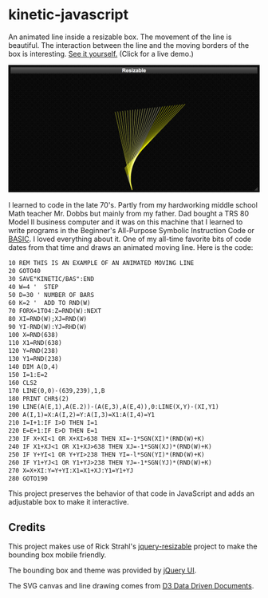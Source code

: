 # kinetic-javascript
An animated line inside a resizable box. The movement of the line is beautiful. The interaction between the line and the moving borders of the box is interesting. [See it yourself.](https://subspace.mynetgear.com/kinetic/) (Click for a live demo.)

![screenshot](screenshots/kinetic-javascript.jpg)

I learned to code in the late 70's. Partly from my hardworking middle school Math teacher Mr. Dobbs but mainly from my father. Dad bought a TRS 80 Model II business computer and it was on this machine that I learned to write programs in the Beginner's All-Purpose Symbolic Instruction Code or [BASIC](https://en.wikipedia.org/wiki/BASIC). I loved everything about it. One of my all-time favorite bits of code dates from that time and draws an animated moving line. Here is the code:

    10 REM THIS IS AN EXAMPLE OF AN ANIMATED MOVING LINE
    20 GOTO40
    30 SAVE"KINETIC/BAS":END
    40 W=4 '  STEP
    50 D=30 ' NUMBER OF BARS
    60 K=2 '  ADD TO RND(W)
    70 FORX=1TO4:Z=RND(W):NEXT
    80 XI=RND(W);XJ=RND(W)
    90 YI-RND(W):YJ=RHD(W)
    100 X=RND(638)
    110 X1=RND(638)
    120 Y=RND(238)
    130 Y1=RND(238)
    140 DIM A(D,4)
    150 I=1:E=2
    160 CLS2
    170 LINE(0,0)-(639,239),1,B
    180 PRINT CHR$(2)
    190 LINE(A(E,1),A(E.2))-(A(E,3),A(E,4)),0:LINE(X,Y)-(XI,Y1)
    200 A(I,1)=X:A(I,2)=Y:A(I,3)=X1:A(I,4)=Y1
    210 I=I+1:IF I>D THEN I=1
    220 E=E+1:IF E>D THEN E=1
    230 IF X+XI<1 OR X+XI>638 THEN XI=-1*SGN(XI)*(RND(W)+K)
    240 IF X1+XJ<1 OR X1+XJ>638 THEN XJ=-1*SGN(XJ)*(RND(W)+K)
    250 IF Y+YI<1 OR Y+YI>238 THEN YI=-l*SGN(YI)*(RND(W)+K)
    260 IF Y1+YJ<1 OR Y1+YJ>238 THEN YJ=-1*SGN(YJ)*(RND(W)+K)
    270 X=X+XI:Y=Y+YI:X1=X1+XJ:Y1=Y1+YJ
    280 GOTO190
This project preserves the behavior of that code in JavaScript and adds an adjustable box to make it interactive.

## Credits

This project makes use of Rick Strahl's [jquery-resizable](https://github.com/RickStrahl/jquery-resizable) project to make the bounding box mobile friendly.

The bounding box and theme was provided by [jQuery UI](https://jqueryui.com/resizable/).

The SVG canvas and line drawing comes from [D3 Data Driven Documents](https://d3js.org/).
